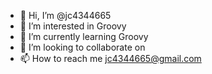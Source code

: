 - 👋 Hi, I’m @jc4344665
- 👀 I’m interested in Groovy
- 🌱 I’m currently learning Groovy
- 💞️ I’m looking to collaborate on
- 📫 How to reach me jc4344665@gmail.com

<!---
jc4344665/jc4344665 is a ✨ special ✨ repository because its `README.md` (this file) appears on your GitHub profile.
You can click the Preview link to take a look at your changes.
--->
